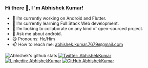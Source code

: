 ### Hi there 👋, I 'm [Abhishek Kumar!](http://www.abhishekkumar.me)

<!--
**imabhishekkumar/imabhishekkumar** is a ✨ _special_ ✨ repository because its `README.md` (this file) appears on your GitHub profile.

Here are some ideas to get you started:

** - 🤔 I’m looking for help with ...
** - 😄 Pronouns: ...
** - ⚡ Fun fact: ...
-->
- 🔭 I’m currently working on Android and Flutter.
- 🌱 I’m currently learning Full Stack Web development.
- 👯 I’m looking to collaborate on any kind of open-sourced project.
- 💬 Ask me about android.
- 😄 Pronouns: He/Him
- 📫 How to reach me: abhishek.kumar.7679@gmail.com

![Abhishek's github stats](https://github-readme-stats.vercel.app/api?username=imabhishekkumar&show_icons=true&hide_border=true)
[![Twitter: AbhishekKumar](https://img.shields.io/twitter/follow/_abhishekkumarr?style=social)](https://twitter.com/_abhishekkumarr)
[![Linkedin: AbhishekKumar](https://img.shields.io/badge/-abhishekkumar01-blue?style=flat-square&logo=Linkedin&logoColor=white&link=https://www.linkedin.com/in/abhishekkumar01/)](https://www.linkedin.com/in/abhishekkumar01/)
[![GitHub AbhishekKumar](https://img.shields.io/github/followers/imabhishekkumar?label=follow&style=social)](https://github.com/imabhishekkumar)
